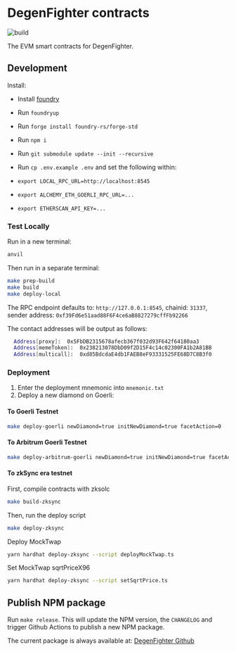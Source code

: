 # DegenFighter contracts

![build](https://github.com/DegenFighter/contracts/actions/workflows/ci.yml/badge.svg)

The EVM smart contracts for DegenFighter.

## Development

Install:

- Install [foundry](https://github.com/foundry-rs/foundry/blob/master/README.md)
- Run `foundryup`
- Run `forge install foundry-rs/forge-std`
- Run `npm i`
- Run `git submodule update --init --recursive`
- Run `cp .env.example .env` and set the following within:

- `export LOCAL_RPC_URL=http://localhost:8545`
- `export ALCHEMY_ETH_GOERLI_RPC_URL=...`
- `export ETHERSCAN_API_KEY=...`

### Test Locally

Run in a new terminal:

```zsh
anvil
```

Then run in a separate terminal:

```zsh
make prep-build
make build
make deploy-local
```

The RPC endpoint defaults to: `http://127.0.0.1:8545`, chainid: `31337`, sender address: `0xf39Fd6e51aad88F6F4ce6aB8827279cffFb92266`

The contact addresses will be output as follows:

```zsh
  Address[proxy]:  0x5FbDB2315678afecb367f032d93F642f64180aa3
  Address[memeToken]:  0x238213078DbD09f2D15F4c14c02300FA1b2A81BB
  Address[multicall]:  0xd85BdcdaE4db1FAEB8eF93331525FE68D7C8B3f0
```

### Deployment

1. Enter the deployment mnemonic into `mnemonic.txt`
1. Deploy a new diamond on Goerli:

#### To Goerli Testnet

```zsh
make deploy-goerli newDiamond=true initNewDiamond=true facetAction=0
```

#### To Arbitrum Goerli Testnet

```zsh
make deploy-arbitrum-goerli newDiamond=true initNewDiamond=true facetAction=0
```

#### To zkSync era testnet

First, compile contracts with zksolc

```zsh
make build-zksync
```

Then, run the deploy script

```zsh
make deploy-zksync
```

Deploy MockTwap

```zsh
yarn hardhat deploy-zksync --script deployMockTwap.ts
```

Set MockTwap sqrtPriceX96

```zsh
yarn hardhat deploy-zksync --script setSqrtPrice.ts
```

## Publish NPM package

Run `make release`. This will update the NPM version, the `CHANGELOG` and trigger Github Actions to publish a new NPM package.

The current package is always available at: [DegenFighter Github](https://github.com/DegenFighter/contracts/pkgs/npm/contracts)
